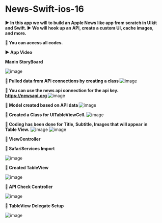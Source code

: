 # News-Swift-ios-16
<b> ▶️ In this app we will to build an Apple News like app from scratch in UIkit and Swift.   </b>
<b> ▶️ We will hook up an API, create a custom UI, cache images, and more. </b>

<b> :round_pushpin: You can access all codes. </b>

<b> ▶️ App Video </b>


<b> Manin StoryBoard </b>

![image](https://user-images.githubusercontent.com/98838876/201738766-bb5a6946-0ce5-4b27-84ba-db52b6971fd9.png)



<b> :round_pushpin: Pulled data from API connections by creating a class </b>
![image](https://user-images.githubusercontent.com/98838876/201735947-23542a87-5878-45c3-a3af-9c5fb20fccce.png)

<b> :round_pushpin: You can use the news api connection for the api key. </b>
<b> https://newsapi.org </b>
![image](https://user-images.githubusercontent.com/98838876/201736690-e85018ff-22fa-40d3-9e09-e49b42d9c55a.png)

<b> :round_pushpin: Model created based on API data </b>
![image](https://user-images.githubusercontent.com/98838876/201737145-8a382651-7497-4de9-bc4e-f4a8b1f6bd95.png)


<b> :round_pushpin: Created a Class for UITableViewCell. </b>
![image](https://user-images.githubusercontent.com/98838876/201737243-cbe9287d-f6a2-4528-8abc-28cafe10ca74.png)

<b> :round_pushpin: Coding has been done for Title, Subtitle, Images that will appear in Table View.</b>
![image](https://user-images.githubusercontent.com/98838876/201737774-28487100-e7c8-411a-a07e-bf6b018a0747.png)
![image](https://user-images.githubusercontent.com/98838876/201738261-c9cafe2d-93bf-4a97-98dc-ec2dae6c03c0.png)

<b> :round_pushpin: ViewController </b>

<b> :round_pushpin: SafariServices Import </b>

![image](https://user-images.githubusercontent.com/98838876/201738951-6e474914-e1f7-4c75-8e01-050b0f8a0ebb.png)

<b> :round_pushpin: Created TableView </b>

![image](https://user-images.githubusercontent.com/98838876/201739050-6ad845a4-9779-4d06-937b-444b9065790e.png)

<b> :round_pushpin: API Check Controller </b>

![image](https://user-images.githubusercontent.com/98838876/201739147-79baf3c6-f154-4eef-9ce3-a9bb9fea0e3a.png)

<b> :round_pushpin: TableView Delegate Setup </b>

![image](https://user-images.githubusercontent.com/98838876/201739273-9726fa2f-230b-4196-a91b-b3cd499a1ea5.png)




